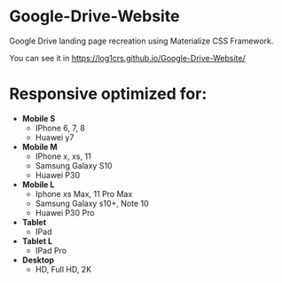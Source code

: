 # Google-Drive-Website
Google Drive landing page recreation using Materialize CSS Framework.

You can see it in https://log1crs.github.io/Google-Drive-Website/

# Responsive optimized for:
 - **Mobile S**
	 - IPhone 6, 7, 8
	 - Huawei y7
 - **Mobile M**
	 - IPhone x, xs, 11
	 - Samsung Galaxy S10
	 - Huawei P30
 - **Mobile L**
	 - Iphone xs Max, 11 Pro Max
	 - Samsung Galaxy s10+, Note 10
	 - Huawei P30 Pro
 - **Tablet**
	 - IPad
 - **Tablet L**
	 - IPad Pro
 - **Desktop**
	 - HD, Full HD, 2K


